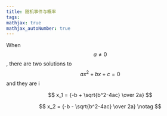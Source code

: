 ```yaml
---
title: 随机事件与概率
tags: 
mathjax: true
mathjax_autoNumber: true
---
```




When $$a \ne 0$$, there are two solutions to $$ax^2 + bx + c = 0$$ and they are i


$$
x_1 = {-b + \sqrt{b^2-4ac} \over 2a}
$$

$$
x_2 = {-b - \sqrt{b^2-4ac} \over 2a} \notag
$$

